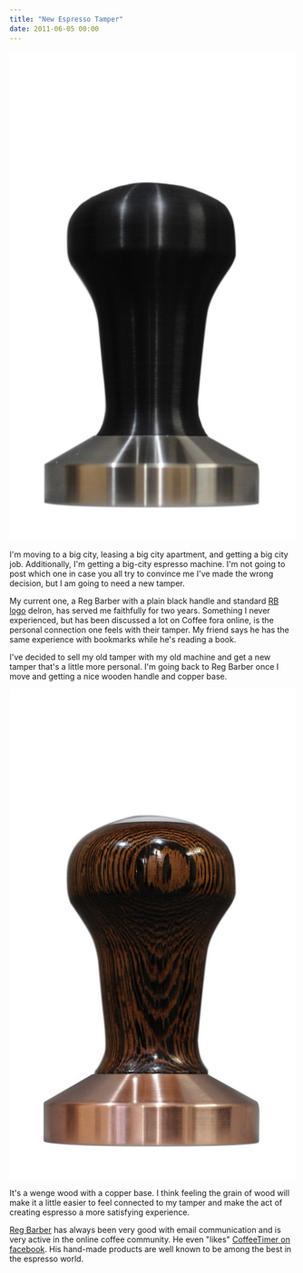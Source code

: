 ```yaml
---
title: "New Espresso Tamper"
date: 2011-06-05 00:00
---
```


 ![](/img/import/blog/2011/06/new-espresso-tamper/B5A03B15D5BA41D188B9E7AEB0E479E0.jpg)

I'm moving to a big city, leasing a big city apartment, and getting a big city job. Additionally, I'm getting a big-city espresso machine. I'm not going to post which one in case you all try to convince me I've made the wrong decision, but I am going to need a new tamper.

My current one, a Reg Barber with a plain black handle and standard [RB logo](http://www.seattlecoffeegear.com/v/vspfiles/assets/images/reg180.gif) delron, has served me faithfully for two years. Something I never experienced, but has been discussed a lot on Coffee fora online, is the personal connection one feels with their tamper. My friend says he has the same experience with bookmarks while he's reading a book.

I've decided to sell my old tamper with my old machine and get a new tamper that's a little more personal. I'm going back to Reg Barber once I move and getting a nice wooden handle and copper base.

 ![](/img/import/blog/2011/06/new-espresso-tamper/C246C672A7954F439D2FCF1BEA31887A.jpg)

It's a wenge wood with a copper base. I think feeling the grain of wood will make it a little easier to feel connected to my tamper and make the act of creating espresso a more satisfying experience.

[Reg Barber](http://www.coffeetamper.com/store/pc/home.asp) has always been very good with email communication and is very active in the online coffee community. He even "likes" [CoffeeTimer on facebook](https://www.facebook.com/pages/Coffee-Timer/380859466680). His hand-made products are well known to be among the best in the espresso world.

<!-- more -->
